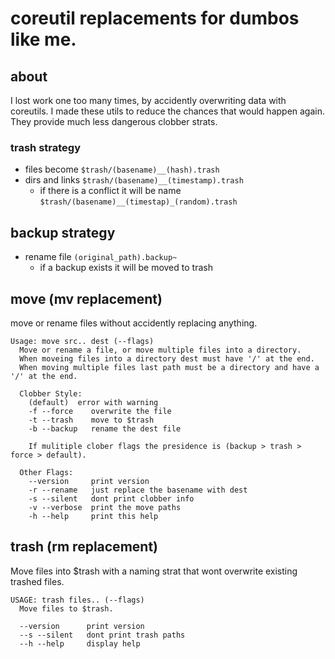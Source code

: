 # coreutil replacements for dumbos like me.

## about
I lost work one too many times, by accidently overwriting data with coreutils. I made these utils to
reduce the chances that would happen again. They provide much less dangerous clobber strats.
 
### trash strategy
* files become `$trash/(basename)__(hash).trash`
* dirs and links `$trash/(basename)__(timestamp).trash`
  * if there is a conflict it will be name `$trash/(basename)__(timestap)_(random).trash`

## backup strategy
* rename file `(original_path).backup~`
  * if a backup exists it will be moved to trash

## move (mv replacement)
move or rename files without accidently replacing anything.
```
Usage: move src.. dest (--flags)
  Move or rename a file, or move multiple files into a directory.
  When moveing files into a directory dest must have '/' at the end.
  When moving multiple files last path must be a directory and have a '/' at the end.

  Clobber Style:
    (default)  error with warning
    -f --force    overwrite the file
    -t --trash    move to $trash
    -b --backup   rename the dest file

    If mulitiple clober flags the presidence is (backup > trash > force > default).
  
  Other Flags:
    --version     print version
    -r --rename   just replace the basename with dest
    -s --silent   dont print clobber info
    -v --verbose  print the move paths
    -h --help     print this help
```

## trash (rm replacement)
Move files into $trash with a naming strat that wont overwrite existing trashed files.
```
USAGE: trash files.. (--flags)
  Move files to $trash.

  --version      print version
  --s --silent   dont print trash paths
  --h --help     display help
```